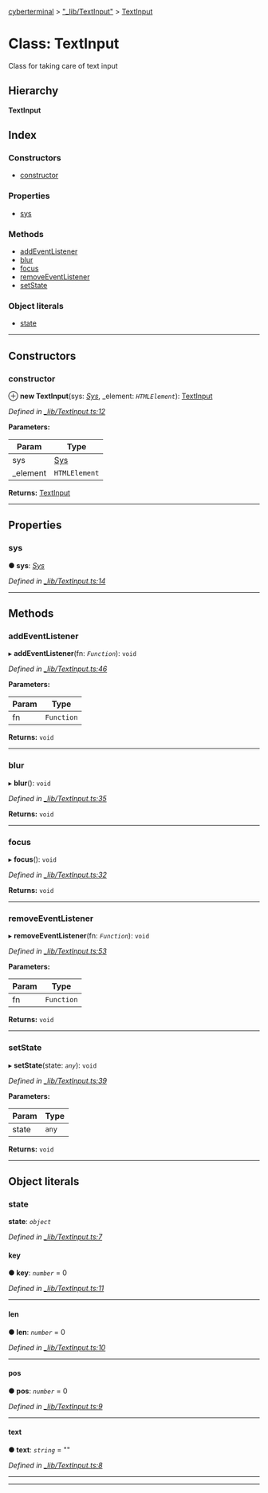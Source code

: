[cyberterminal](../README.md) > ["_lib/TextInput"](../modules/__lib_textinput_.md) > [TextInput](../classes/__lib_textinput_.textinput.md)

# Class: TextInput

Class for taking care of text input

## Hierarchy

**TextInput**

## Index

### Constructors

* [constructor](__lib_textinput_.textinput.md#constructor)

### Properties

* [sys](__lib_textinput_.textinput.md#sys)

### Methods

* [addEventListener](__lib_textinput_.textinput.md#addeventlistener)
* [blur](__lib_textinput_.textinput.md#blur)
* [focus](__lib_textinput_.textinput.md#focus)
* [removeEventListener](__lib_textinput_.textinput.md#removeeventlistener)
* [setState](__lib_textinput_.textinput.md#setstate)

### Object literals

* [state](__lib_textinput_.textinput.md#state)

---

## Constructors

<a id="constructor"></a>

###  constructor

⊕ **new TextInput**(sys: *[Sys](../interfaces/__lib_sys_.sys.md)*, _element: *`HTMLElement`*): [TextInput](__lib_textinput_.textinput.md)

*Defined in [_lib/TextInput.ts:12](https://github.com/FantasyInternet/cyberterminal/blob/HEAD/src/script/_lib/TextInput.ts#L12)*

**Parameters:**

| Param | Type |
| ------ | ------ |
| sys | [Sys](../interfaces/__lib_sys_.sys.md) | 
| _element | `HTMLElement` | 

**Returns:** [TextInput](__lib_textinput_.textinput.md)

___

## Properties

<a id="sys"></a>

###  sys

**● sys**: *[Sys](../interfaces/__lib_sys_.sys.md)*

*Defined in [_lib/TextInput.ts:14](https://github.com/FantasyInternet/cyberterminal/blob/HEAD/src/script/_lib/TextInput.ts#L14)*

___

## Methods

<a id="addeventlistener"></a>

###  addEventListener

▸ **addEventListener**(fn: *`Function`*): `void`

*Defined in [_lib/TextInput.ts:46](https://github.com/FantasyInternet/cyberterminal/blob/HEAD/src/script/_lib/TextInput.ts#L46)*

**Parameters:**

| Param | Type |
| ------ | ------ |
| fn | `Function` | 

**Returns:** `void`

___
<a id="blur"></a>

###  blur

▸ **blur**(): `void`

*Defined in [_lib/TextInput.ts:35](https://github.com/FantasyInternet/cyberterminal/blob/HEAD/src/script/_lib/TextInput.ts#L35)*

**Returns:** `void`

___
<a id="focus"></a>

###  focus

▸ **focus**(): `void`

*Defined in [_lib/TextInput.ts:32](https://github.com/FantasyInternet/cyberterminal/blob/HEAD/src/script/_lib/TextInput.ts#L32)*

**Returns:** `void`

___
<a id="removeeventlistener"></a>

###  removeEventListener

▸ **removeEventListener**(fn: *`Function`*): `void`

*Defined in [_lib/TextInput.ts:53](https://github.com/FantasyInternet/cyberterminal/blob/HEAD/src/script/_lib/TextInput.ts#L53)*

**Parameters:**

| Param | Type |
| ------ | ------ |
| fn | `Function` | 

**Returns:** `void`

___
<a id="setstate"></a>

###  setState

▸ **setState**(state: *`any`*): `void`

*Defined in [_lib/TextInput.ts:39](https://github.com/FantasyInternet/cyberterminal/blob/HEAD/src/script/_lib/TextInput.ts#L39)*

**Parameters:**

| Param | Type |
| ------ | ------ |
| state | `any` | 

**Returns:** `void`

___

## Object literals

<a id="state"></a>

###  state

**state**: *`object`*

*Defined in [_lib/TextInput.ts:7](https://github.com/FantasyInternet/cyberterminal/blob/HEAD/src/script/_lib/TextInput.ts#L7)*

<a id="state.key"></a>

####  key

**● key**: *`number`* = 0

*Defined in [_lib/TextInput.ts:11](https://github.com/FantasyInternet/cyberterminal/blob/HEAD/src/script/_lib/TextInput.ts#L11)*

___
<a id="state.len"></a>

####  len

**● len**: *`number`* = 0

*Defined in [_lib/TextInput.ts:10](https://github.com/FantasyInternet/cyberterminal/blob/HEAD/src/script/_lib/TextInput.ts#L10)*

___
<a id="state.pos"></a>

####  pos

**● pos**: *`number`* = 0

*Defined in [_lib/TextInput.ts:9](https://github.com/FantasyInternet/cyberterminal/blob/HEAD/src/script/_lib/TextInput.ts#L9)*

___
<a id="state.text"></a>

####  text

**● text**: *`string`* = ""

*Defined in [_lib/TextInput.ts:8](https://github.com/FantasyInternet/cyberterminal/blob/HEAD/src/script/_lib/TextInput.ts#L8)*

___

___

